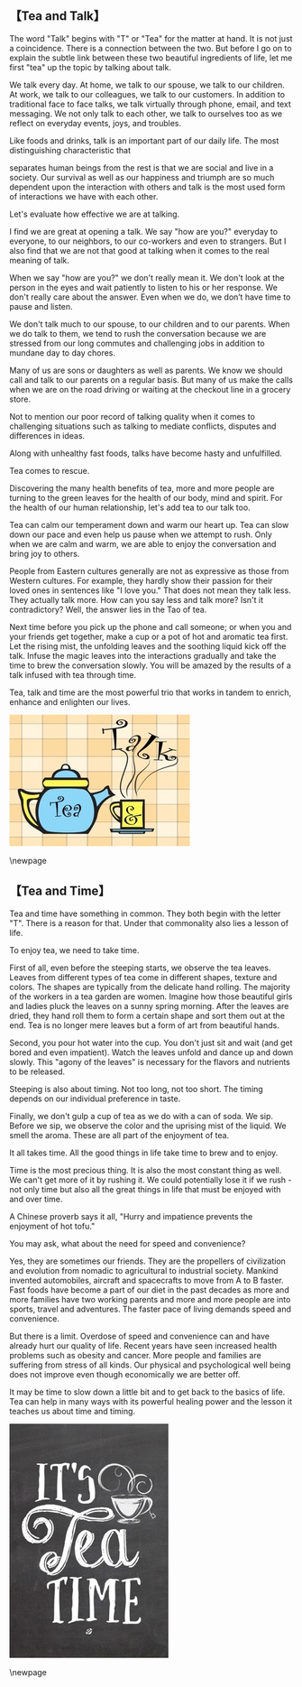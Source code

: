 ## 【Tea and Talk】

The word "Talk" begins with "T" or "Tea" for the matter at hand. It is not just a coincidence. 
There is a connection between the two. But before I go on to explain the subtle link between 
these two beautiful ingredients of life, let me first "tea" up the topic by talking about talk.

We talk every day. At home, we talk to our spouse, we talk to our children. 
At work, we talk to our colleagues, we talk to our customers. In addition to traditional
face to face talks, we talk virtually through phone, email, and text messaging. 
We not only talk to each other, we talk to ourselves too as we reflect on everyday events,
joys, and troubles.

Like foods and drinks, talk is an important part of our daily life. 
The most distinguishing characteristic that 

separates human beings from the rest is that we are social and live in a society. 
Our survival as well as our happiness and triumph are so much dependent upon the interaction with others and talk is the most used form of interactions we have with each other.

Let's evaluate how effective we are at talking.

I find we are great at opening a talk. We say "how are you?" everyday to everyone, to our neighbors, 
to our co-workers and even to strangers. But I also find that we are not that good at
talking when it comes to the real meaning of talk.

When we say "how are you?" we don't really mean it. We don't look at the person in the eyes and wait 
patiently to listen to his or her response. We don't really care about the answer. Even when we do, 
we don’t have time to pause and listen.

We don't talk much to our spouse, to our children and to our parents. When we do talk to them,
we tend to rush the conversation because we are stressed from our long commutes and 
challenging jobs in addition to mundane day to day chores.

Many of us are sons or daughters as well as parents. We know we should call and talk to our parents on a regular basis. 
But many of us make the calls when we are on the road driving or waiting at the checkout 
line in a grocery store.

Not to mention our poor record of talking quality when it comes to challenging situations 
such as talking to mediate conflicts, disputes and differences in ideas.

Along with unhealthy fast foods, talks have become hasty and unfulfilled.

Tea comes to rescue.

Discovering the many health benefits of tea, more and more people are turning to the green leaves 
for the health of our body, mind and spirit. For the health of our human relationship, 
let's add tea to our talk too.

Tea can calm our temperament down and warm our heart up. Tea can slow down our pace 
and even help us pause when we attempt to rush. Only when we are calm and warm, 
we are able to enjoy the conversation and bring joy to others.

People from Eastern cultures generally are not as expressive as those from Western cultures. 
For example, they hardly show their passion for their loved ones in sentences like 
"I love you." That does not mean they talk less. They actually talk more. 
How can you say less and talk more? Isn't it contradictory? Well, the answer lies in the Tao of tea.

Next time before you pick up the phone and call someone; or when you and your friends get together, 
make a cup or a pot of hot and aromatic tea first. Let the rising mist, the unfolding leaves and 
the soothing liquid  kick off the talk. Infuse the magic leaves into the interactions gradually and 
take the time to brew the conversation slowly. You will be amazed by the results of
 a talk infused with tea through time.

Tea, talk and time are the most powerful trio that works in tandem to 
enrich, enhance and enlighten our lives.

![](src/04_english/03_tea/01.jpg)

\newpage

## 【Tea and Time】

Tea and time have something in common. They both begin with the letter "T". 
There is a reason for that. Under that commonality also lies a lesson of life.

To enjoy tea, we need to take time.

First of all, even before the steeping starts, we observe the tea leaves. Leaves from different 
types of tea come in different shapes, texture and colors. The shapes are typically from the delicate hand rolling.
 The majority of the workers in a tea garden are women. Imagine how those beautiful girls and ladies 
 pluck the leaves on a sunny spring morning. After the leaves are dried, they hand roll them to 
 form a certain shape and sort them out at the end. Tea is no longer mere leaves but a form of art from beautiful hands.

Second, you pour hot water into the cup. You don't just sit and wait (and get bored and even impatient). 
Watch the leaves unfold and dance up and down slowly. This "agony of the leaves" is necessary 
for the flavors and nutrients to be released.

Steeping is also about timing. Not too long, not too short. The timing depends on our individual preference in taste.

Finally, we don't gulp a cup of tea as we do with a can of soda. We sip. Before we sip, 
we observe the color and the uprising mist of the liquid. We smell the aroma. 
These are all part of the enjoyment of tea.

It all takes time. All the good things in life take time to brew and to enjoy.

Time is the most precious thing. It is also the most constant thing as well. 
We can't get more of it by rushing it. We could potentially lose it if 
we rush - not only time but also all the great things in life that must be enjoyed with and over time.

A Chinese proverb says it all, "Hurry and impatience prevents the enjoyment of hot tofu."

You may ask, what about the need for speed and convenience?

Yes, they are sometimes our friends. They are the propellers of civilization and evolution 
from nomadic to agricultural to industrial society. Mankind invented automobiles, 
aircraft and spacecrafts to move from A to B faster. Fast foods have become a part of our 
diet in the past decades as more and more families have two working parents and more and 
more people are into sports, travel and adventures. The faster pace of living demands speed and convenience.

But there is a limit. Overdose of speed and convenience can and have already hurt our quality of life.
 Recent years have seen increased health problems such as obesity and cancer. More people and families 
 are suffering from stress of all kinds. Our physical and psychological well being does not improve 
 even though economically we are better off.

It may be time to slow down a little bit and to get back to the basics of life. 
Tea can help in many ways with its powerful healing power and the lesson it 
teaches us about time and timing.

![](src/04_english/03_tea/02.jpg)

\newpage

